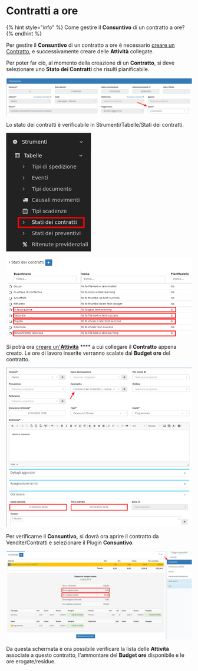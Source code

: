 # Contratti a ore

{% hint style="info" %}
Come gestire il **Consuntivo** di un contratto a ore?
{% endhint %}

Per gestire il **Consuntivo** di un contratto a ore è necessario [creare un Contratto](../modules/vendite/contratti/creazione.md), e successivamente creare delle **Attività** collegate.

Per poter far ciò, al momento della creazione di un **Contratto**, si deve selezionare uno **Stato dei Contratti** che risulti pianificabile.&#x20;

![](../.gitbook/assets/immagine.png)

Lo stato dei contratti è verificabile in Strumenti/Tabelle/Stati dei contratti.

![](<../.gitbook/assets/immagine (1).png>)

![](<../.gitbook/assets/immagine (26).png>)

Si potrà ora [creare un'**Attività**](../modules/attivita/creazione.md) **** a cui collegare il **Contratto** appena creato. Le ore di lavoro inserite verranno scalate dal **Budget ore** del contratto.

![](<../.gitbook/assets/immagine (27).png>)

Per verificarne il **Consuntivo,** si dovrà ora aprire il contratto da Vendite/Contratti e selezionare il Plugin **Consuntivo**.

![](<../.gitbook/assets/immagine (25).png>)

Da questa schermata è ora possibile verificare la lista delle **Attività** associate a questo contratto, l'ammontare del **Budget ore** disponibile e le ore erogate/residue.
